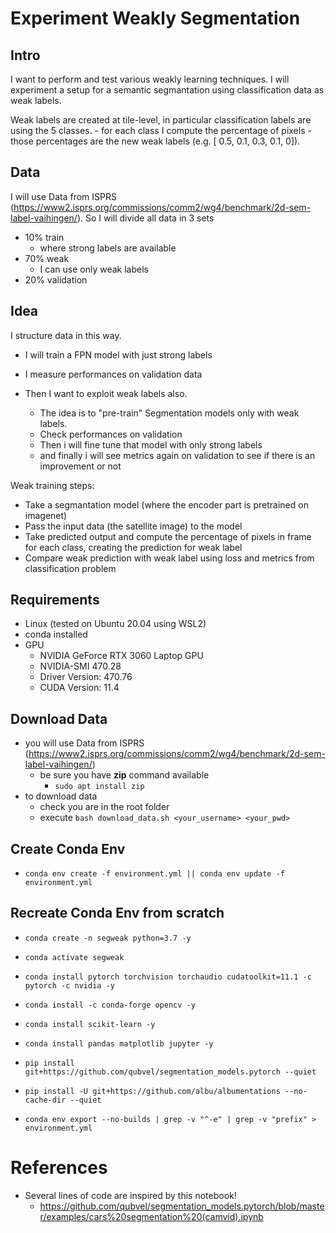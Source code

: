 # Experiment Weakly Segmentation

## Intro
I want to perform and test various weakly learning techniques. 
I will experiment a setup for a semantic segmantation using classification data as weak labels. 

Weak labels are created at tile-level, in particular classification labels are using the 5 classes.
    - for each class I compute the percentage of pixels 
    - those percentages are the new weak labels (e.g. [ 0.5, 0.1, 0.3, 0.1, 0]).

## Data
I will use Data from ISPRS (https://www2.isprs.org/commissions/comm2/wg4/benchmark/2d-sem-label-vaihingen/).
So I will divide all data in 3 sets
- 10% train 
    - where strong labels are available
- 70% weak
    - I can use only weak labels 
- 20% validation 

## Idea

I structure data in this way.
- I will train a FPN model with just strong labels
- I measure performances on validation data

- Then I want to exploit weak labels also. 
    - The idea is to "pre-train" Segmentation models only with weak labels.
    - Check performances on validation
    - Then i will fine tune that model with only strong labels
    - and finally i will see metrics again on validation to see if there is an improvement or not


Weak training steps:
- Take a segmantation model (where the encoder part is pretrained on imagenet)
- Pass the input data (the satellite image) to the model
- Take predicted output and compute the percentage of pixels in frame for each class, creating the prediction for weak label
- Compare weak prediction with weak label using loss and metrics from classification problem

## Requirements
- Linux (tested on Ubuntu 20.04 using WSL2)
- conda installed
- GPU
    - NVIDIA GeForce RTX 3060 Laptop GPU
    - NVIDIA-SMI 470.28
    - Driver Version: 470.76
    - CUDA Version: 11.4

## Download Data
- you will use Data from ISPRS (https://www2.isprs.org/commissions/comm2/wg4/benchmark/2d-sem-label-vaihingen/)
    - be sure you have **zip** command available 
        - `sudo apt install zip`
- to download data
    - check you are in the root folder
    - execute `bash download_data.sh <your_username> <your_pwd>`
## Create Conda Env
- `conda env create -f environment.yml || conda env update -f environment.yml`

## Recreate Conda Env from scratch
- `conda create -n segweak python=3.7 -y`
- `conda activate segweak`

- `conda install pytorch torchvision torchaudio cudatoolkit=11.1 -c pytorch -c nvidia -y`
- `conda install -c conda-forge opencv -y`
- `conda install scikit-learn -y`
- `conda install pandas matplotlib jupyter -y`

- `pip install git+https://github.com/qubvel/segmentation_models.pytorch --quiet`
- `pip install -U git+https://github.com/albu/albumentations --no-cache-dir --quiet`


- `conda env export --no-builds | grep -v "^-e" | grep -v "prefix" > environment.yml`




# References
- Several lines of code are inspired by this notebook!
    - https://github.com/qubvel/segmentation_models.pytorch/blob/master/examples/cars%20segmentation%20(camvid).ipynb
